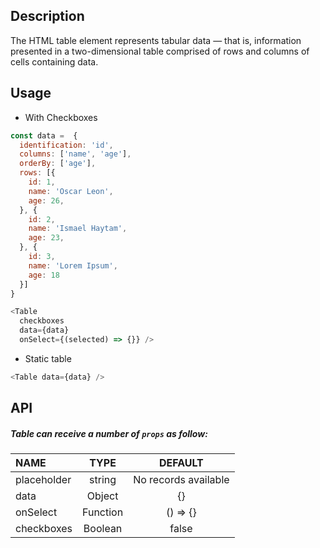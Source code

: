 
## Description

The HTML table element represents tabular data — that is, information presented in a two-dimensional table comprised of rows and columns of cells containing data.

## Usage

* With Checkboxes

```js
const data =  {
  identification: 'id',
  columns: ['name', 'age'], 
  orderBy: ['age'],
  rows: [{
    id: 1,
    name: 'Oscar Leon',
    age: 26,
  }, {
    id: 2,
    name: 'Ismael Haytam',
    age: 23,
  }, {
    id: 3,
    name: 'Lorem Ipsum',
    age: 18
  }]
}

<Table 
  checkboxes 
  data={data} 
  onSelect={(selected) => {}} />
```

* Static table

```js
<Table data={data} />
```

## API

##### Table can receive a number of `props` as follow:


| NAME   | TYPE | DEFAULT | 
| :---  | :---:  | :---: | 
| placeholder | string| No records available | 
| data | Object | {}      | 
| onSelect | Function | () => {}  | 
| checkboxes | Boolean | false | 


